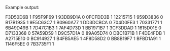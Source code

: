 Example output:

F3D50D6B 1
F95F9F69 1
93DB9D1A 0
0FCFDD3B 1
12215715 1
959D3836 0
B17B1935 1
9E5C63C7 1
B0960A77 1
DD3DCBCA 0
704D0FE3 1
70331771 1
6B49D49B 1
7D47C1B3 1
7AF4D73D 1
BB1971B7 1
3CF3DDAD 1
1615D01E 0
D7133368 0
57A59D59 1
D9C57D1A 0
89A05D74 0
DBC1B71B 1
F4DE4FDB 1
A2715E10 0
BC914927 1
B4FB5AE5 1
4F8D58D2 0
BB8B19F7 1
BFBD1A91 1
1146F5EE 0
7B3735F1 1
